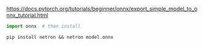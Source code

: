 https://docs.pytorch.org/tutorials/beginner/onnx/export_simple_model_to_onnx_tutorial.html

```python
import onnx  # then install
```

```shell
pip install netron && netron model.onnx
```
